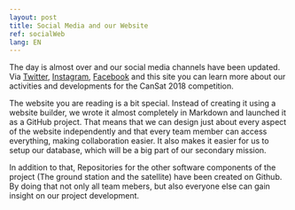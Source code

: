 ```yaml
---
layout: post
title: Social Media and our Website
ref: socialWeb
lang: EN
---
```


The day is almost over and our social media channels have been updated. Via [Twitter](https://twitter.com/Apoapsis_HGV), 
[Instagram](https://www.instagram.com/apoapsis_hgv/),
[Facebook](https://www.facebook.com/ApoapsisHGV/) and this site you can learn more about our activities
and developments for the CanSat 2018 competition.

The website you are reading is a bit special. Instead of creating it using a website builder,
we wrote it almost completely in Markdown and launched it as a GitHub project.
That means that we can design just about every aspect of the website independently and that 
every team member can access everything, making collaboration easier.
It also makes it easier for us to setup our database, which will be a big part of our secondary mission.

In addition to that, Repositories for the other software components of the project (The ground station and the satellite)
have been created on Github. By doing that not only all team mebers, but also everyone else can gain insight on
our project development.
